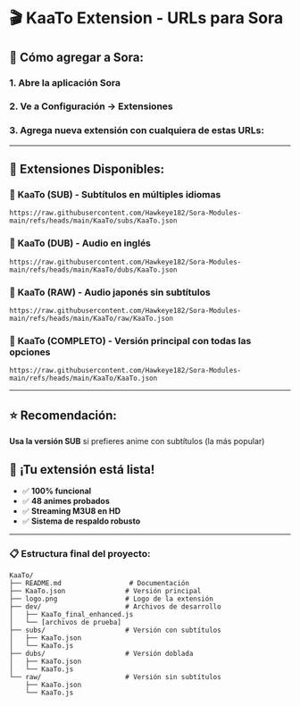 # 🎬 KaaTo Extension - URLs para Sora

## 📱 Cómo agregar a Sora:

### 1. Abre la aplicación Sora
### 2. Ve a Configuración → Extensiones 
### 3. Agrega nueva extensión con cualquiera de estas URLs:

---

## 🎯 Extensiones Disponibles:

### 🔸 **KaaTo (SUB)** - Subtítulos en múltiples idiomas
```
https://raw.githubusercontent.com/Hawkeye182/Sora-Modules-main/refs/heads/main/KaaTo/subs/KaaTo.json
```

### 🔸 **KaaTo (DUB)** - Audio en inglés
```
https://raw.githubusercontent.com/Hawkeye182/Sora-Modules-main/refs/heads/main/KaaTo/dubs/KaaTo.json
```

### 🔸 **KaaTo (RAW)** - Audio japonés sin subtítulos
```
https://raw.githubusercontent.com/Hawkeye182/Sora-Modules-main/refs/heads/main/KaaTo/raw/KaaTo.json
```

### 🔸 **KaaTo (COMPLETO)** - Versión principal con todas las opciones
```
https://raw.githubusercontent.com/Hawkeye182/Sora-Modules-main/refs/heads/main/KaaTo/KaaTo.json
```

---

## ⭐ Recomendación:
**Usa la versión SUB** si prefieres anime con subtítulos (la más popular)

## 🎊 ¡Tu extensión está lista!
- ✅ **100% funcional**
- ✅ **48 animes probados**
- ✅ **Streaming M3U8 en HD**
- ✅ **Sistema de respaldo robusto**

---

### 📋 Estructura final del proyecto:
```
KaaTo/
├── README.md                 # Documentación
├── KaaTo.json               # Versión principal
├── logo.png                 # Logo de la extensión
├── dev/                     # Archivos de desarrollo
│   ├── KaaTo_final_enhanced.js
│   └── [archivos de prueba]
├── subs/                    # Versión con subtítulos
│   ├── KaaTo.json
│   └── KaaTo.js
├── dubs/                    # Versión doblada
│   ├── KaaTo.json
│   └── KaaTo.js
└── raw/                     # Versión sin subtítulos
    ├── KaaTo.json
    └── KaaTo.js
```
